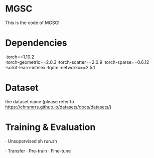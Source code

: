 # MGSC

This is the code of MGSC!

# Dependencies

·torch==1.10.2 <br>
·torch-geometric==2.0.3
·torch-scatter==2.0.9
·torch-sparse==0.6.12
·scikit-learn-intelex
·tqdm
·networkx==2.5.1

# Dataset 
  the dataset name (please refer to https://chrsmrrs.github.io/datasets/docs/datasets/)
  
# Training & Evaluation

· Unsupervised
  sh run.sh


· Transfer
   · Pre-train
   · Fine-tune
   
